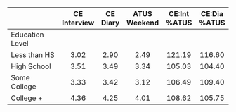 
|                      | CE<br>Interview |  CE<br>Diary | ATUS<br>Weekend | CE:Int<br>%ATUS | CE:Dia<br>%ATUS |
| -------------------- | :----------: | :----------: | :----------: | :----------: | :----------: |
| Education Level      |              |              |              |              |              |
| Less than HS         |         3.02 |         2.90 |         2.49 |       121.19 |       116.60 |
| High School          |         3.51 |         3.49 |         3.34 |       105.03 |       104.40 |
| Some College         |         3.33 |         3.42 |         3.12 |       106.49 |       109.40 |
| College +            |         4.36 |         4.25 |         4.01 |       108.62 |       105.75 |

